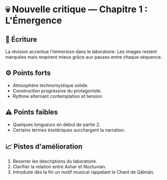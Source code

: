 # 💀 Nouvelle critique — Chapitre 1 : L'Émergence

## 🧠 Écriture
La révision accentue l'immersion dans le laboratoire. Les images restent marquées mais respirent mieux grâce aux pauses entre chaque séquence.

## ⚙️ Points forts
- Atmosphère technomystique solide.
- Construction progressive du protagoniste.
- Rythme alternant contemplation et tension.

## ⚠️ Points faibles
- Quelques longueurs en début de partie 2.
- Certains termes ésotériques surchargent la narration.

## 📈 Pistes d'amélioration
1. Reserrer les descriptions du laboratoire.
2. Clarifier la relation entre Ashar et Noctuvian.
3. Introduire dès la fin un motif musical rappelant le Chant de Qālmān.
